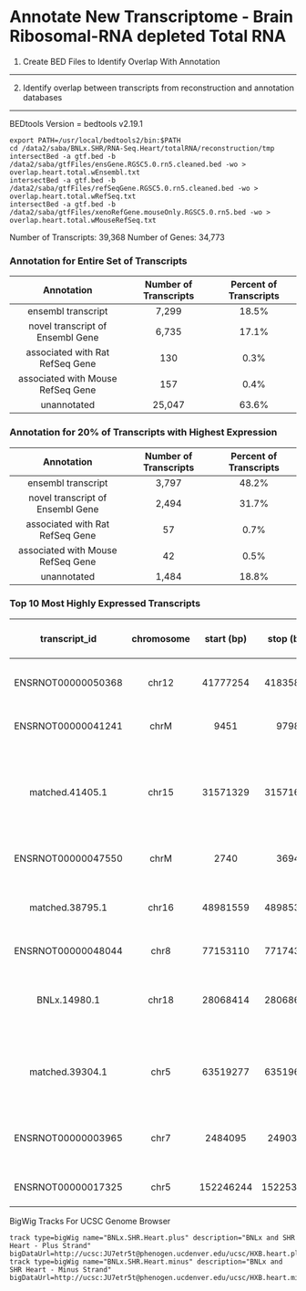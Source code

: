 Annotate New Transcriptome - Brain Ribosomal-RNA depleted Total RNA
========================================================

1.  Create BED Files to Identify Overlap With Annotation
----------------------------------------------------








2.  Identify overlap between transcripts from reconstruction and annotation databases
------------------------------------------------------

BEDtools Version = bedtools v2.19.1
```
export PATH=/usr/local/bedtools2/bin:$PATH
cd /data2/saba/BNLx.SHR/RNA-Seq.Heart/totalRNA/reconstruction/tmp
intersectBed -a gtf.bed -b /data2/saba/gtfFiles/ensGene.RGSC5.0.rn5.cleaned.bed -wo > overlap.heart.total.wEnsembl.txt
intersectBed -a gtf.bed -b /data2/saba/gtfFiles/refSeqGene.RGSC5.0.rn5.cleaned.bed -wo > overlap.heart.total.wRefSeq.txt
intersectBed -a gtf.bed -b /data2/saba/gtfFiles/xenoRefGene.mouseOnly.RGSC5.0.rn5.bed -wo > overlap.heart.total.wMouseRefSeq.txt
```





Number of Transcripts: 39,368
Number of Genes: 34,773

### Annotation for Entire Set of Transcripts  

|            Annotation             | Number of Transcripts | Percent of Transcripts |
|:---------------------------------:|:---------------------:|:----------------------:|
|        ensembl transcript         |         7,299         |         18.5%          |
| novel transcript of Ensembl Gene  |         6,735         |         17.1%          |
|  associated with Rat RefSeq Gene  |           130         |          0.3%          |
| associated with Mouse RefSeq Gene |           157         |          0.4%          |
|            unannotated            |        25,047         |         63.6%          |


### Annotation for 20% of Transcripts with Highest Expression   

|            Annotation             | Number of Transcripts | Percent of Transcripts |
|:---------------------------------:|:---------------------:|:----------------------:|
|        ensembl transcript         |         3,797         |         48.2%          |
| novel transcript of Ensembl Gene  |         2,494         |         31.7%          |
|  associated with Rat RefSeq Gene  |            57         |          0.7%          |
| associated with Mouse RefSeq Gene |            42         |          0.5%          |
|            unannotated            |         1,484         |         18.8%          |


### Top 10 Most Highly Expressed Transcripts   

|   transcript_id    | chromosome | start (bp) | stop (bp) |         annotation summary        | Gene Identifier | Gene Symbol |                                            Gene Description                                            | Ensembl Gene Biotype | FPKM (BN-Lx) | FPKM (SHR) |
|:------------------:|:----------:|:----------:|:---------:|:---------------------------------:|:---------------:|:-----------:|:------------------------------------------------------------------------------------------------------:|:--------------------:|:------------:|:----------:|
| ENSRNOT00000050368 |   chr12    |  41777254  |  41835824 |        ensembl transcript         |                 |    Myl2     |                           myosin, light chain 2, regulatory, cardiac, slow                             |    protein_coding    |     8531     |    9205    |
| ENSRNOT00000041241 |    chrM    |      9451  |      9798 |        ensembl transcript         |                 |     ND3     |                                     NADH dehydrogenase subunit 3                                       |    protein_coding    |     4190     |    5968    |
|  matched.41405.1   |   chr15    |  31571329  |  31571699 |  associated with Rat RefSeq Gene  |    NR_002703    |    Rmrp     | Rattus norvegicus RNA component of mitochondrial RNA processing endoribonuclease (Rmrp), RNase MRP RNA |                      |     3792     |    3127    |
| ENSRNOT00000047550 |    chrM    |      2740  |      3694 |        ensembl transcript         |                 |     ND1     |                                     NADH dehydrogenase subunit 1                                       |    protein_coding    |     1726     |    3030    |
|  matched.38795.1   |   chr16    |  48981559  |  48985393 | novel transcript of Ensembl Gene  |                 |   Slc25a4   |                                       solute carrier family 25                                         |    protein_coding    |     1398     |    1330    |
| ENSRNOT00000048044 |    chr8    |  77153110  |  77174392 |        ensembl transcript         |                 |    TPM1     |                                         tropomyosin 1, alpha                                           |    protein_coding    |     1372     |    1305    |
|    BNLx.14980.1    |   chr18    |  28068414  |  28068622 | associated with Mouse RefSeq Gene |    NR_002905    |  Snora74a   |            Mus musculus small nucleolar RNA, H/ACA box 74A (Snora74a), small nucleolar RNA             |                      |     1365     |    1247    |
|  matched.39304.1   |    chr5    |  63519277  |  63519609 | associated with Mouse RefSeq Gene |    NR_001460    |    Rmrp     |               Mus musculus RNA component of mitochondrial RNAase P (Rmrp), RNase MRP RNA               |                      |     1403     |    1129    |
| ENSRNOT00000003965 |    chr7    |   2484095  |   2490338 |        ensembl transcript         |                 |    Atp5b    |               ATP synthase, H+ transporting, mitochondrial F1 complex, beta polypeptide                |    protein_coding    |     1339     |    1183    |
| ENSRNOT00000017325 |    chr5    | 152246244  | 152253006 |        ensembl transcript         |                 |    Fabp3    |                            fatty acid binding protein 3, muscle and heart                              |    protein_coding    |     1175     |    1339    |




BigWig Tracks For UCSC Genome Browser
```
track type=bigWig name="BNLx.SHR.Heart.plus" description="BNLx and SHR Heart - Plus Strand" bigDataUrl=http://ucsc:JU7etr5t@phenogen.ucdenver.edu/ucsc/HXB.heart.plus.bw
track type=bigWig name="BNLx.SHR.Heart.minus" description="BNLx and SHR Heart - Minus Strand" bigDataUrl=http://ucsc:JU7etr5t@phenogen.ucdenver.edu/ucsc/HXB.heart.minus.bw
```
